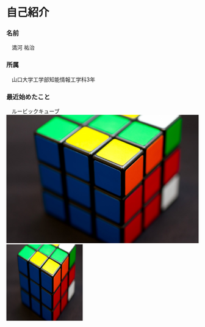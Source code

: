 # 自己紹介    
### 名前<br>
　満河 祐治<br>
### 所属<br>
　山口大学工学部知能情報工学科3年<br>
### 最近始めたこと<br>
　ルービックキューブ  
![ルービックキューブ](rubiku.jpg)   
<img src = "rubiku.jpg" alt="ルーブックキューブ" title = "ルーブックキューブ" width="200" height = "200" />


